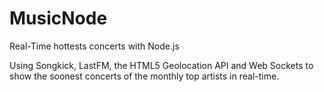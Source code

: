 MusicNode
=========

Real-Time hottests concerts with Node.js


Using Songkick, LastFM, the HTML5 Geolocation API and Web Sockets to show the soonest concerts of the monthly top artists in real-time.

